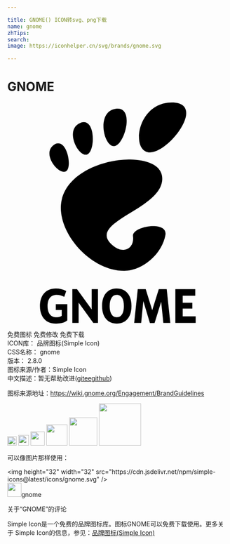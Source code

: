 ```yaml
---

title: GNOME() ICON转svg、png下载
name: gnome
zhTips: 
search: 
image: https://iconhelper.cn/svg/brands/gnome.svg

---
```


# GNOME  <small style="font-size: 60%;font-weight: 100"></small>

<div id="svg" class="svg-wrap">
<svg role="img" xmlns="http://www.w3.org/2000/svg" viewBox="0 0 24 24"><title>GNOME icon</title><path d="M17.865 0c-3.8 0-4.513 5.414-2.375 5.414S21.666 0 17.865 0zm-5.873.664c-.06 0-.124.003-.191.012-2.14.277-1.385 3.997-.246 4.066 1.103.068 2.308-4.071.437-4.078zm-3.705 1.47c-.113.003-.237.031-.371.087-1.72.71-.262 3.636.701 3.44.889-.182 1.004-3.556-.33-3.526zM5.547 4.43a.801.801 0 00-.483.164c-1.376.95.462 3.249 1.272 2.892.708-.312.257-3.021-.79-3.056zm7.637 1.758c-2.92.025-6.636 1.506-7.284 4.404-.718 3.217 2.96 7.68 6.797 7.68 1.888 0 4.066-1.706 4.473-3.866.311-1.647-3.662-.986-3.52.104.171 1.306-.958 1.95-2.064 1.107-3.52-2.68 5.83-4.016 5.213-7.678-.2-1.187-1.744-1.768-3.615-1.752zM5.268 20.19c-.536 0-.958.17-1.266.51-.308.34-.463.805-.463 1.397 0 .585.153 1.048.455 1.39.303.341.713.512 1.23.512.258 0 .873.004 1.288-.344v-1.765H5.264v.634h.644v.635c-.098.08-.282.154-.58.154-.293 0-.544-.106-.71-.318-.167-.211-.25-.51-.25-.898 0-.392.087-.693.259-.903.173-.211.419-.318.738-.318a1.602 1.602 0 01.817.225l.216-.637a2.245 2.245 0 00-.537-.205 2.507 2.507 0 00-.593-.069zm6.562 0c-.47.013-.842.182-1.115.506-.283.338-.426.806-.426 1.4 0 .594.143 1.06.426 1.397.284.338.675.506 1.174.506.5 0 .89-.168 1.174-.506.283-.338.423-.803.423-1.396 0-.595-.14-1.063-.424-1.4-.283-.338-.674-.507-1.173-.507h-.059zm-4.77.067v3.67h.682v-2.205l1.598 2.205h.506v-3.67h-.682v2.207l-1.598-2.207h-.505zm7.108 0l-.389 3.67h.76l.234-2.373.715 2.384h.508l.717-2.306.234 2.295h.758l-.39-3.67h-.862l-.713 2.29-.707-2.29h-.865zm4.084 0v3.67h2.209v-.715h-1.408v-.84H20.1v-.639h-1.047v-.761h1.361v-.715h-2.162zm-6.387.619h.024c.245 0 .435.107.57.32.135.213.201.514.201.9s-.066.684-.201.897a.639.639 0 01-.57.32.637.637 0 01-.569-.32c-.134-.213-.203-.511-.203-.896 0-.387.069-.688.203-.9a.635.635 0 01.545-.321Z"/></svg>
</div>
<detail full-name='gnome'></detail>

<div class="detail-page">
<p>
<span><span class="badge-success badge">免费图标</span> <span class="badge-success badge">免费修改</span>  <span class="badge-success badge">免费下载</span> </span>
<br/>
<span>
ICON库：
<span class="badge-secondary badge">品牌图标(Simple Icon)</span> 
</span>
<br/>
<span>
CSS名称：
<span class="badge-secondary badge">gnome</span> 
</span>

<br/>
<span>
版本：
<span class="badge-secondary badge">2.8.0</span> 
</span>
<br/>
<span>图标来源/作者：<span class="badge-light badge">Simple Icon</span></span> 
<br/>
<span class="zh-detail">中文描述：暂无<span class="help-link"><span>帮助改进</span>(<a href="https://gitee.com/liuwave/icon-helper/edit/master/json/brands/gnome.json" target="_blank" rel="noopener noreferrer">gitee</a><a href="https://github.com/liuwave/icon-helper/edit/master/json/brands/gnome.json" target="_blank" rel="noopener noreferrer">github</a></span>)</span><br/>
</p>
</div><div class="description description alert alert-light"><p>图标来源地址：<a href="https://wiki.gnome.org/Engagement/BrandGuidelines" target="_blank" rel="noopener noreferrer">https://wiki.gnome.org/Engagement/BrandGuidelines</a></p></div>
<div class="alert alert-dark">
<img height="21" width="21" src="https://cdn.jsdelivr.net/npm/simple-icons@latest/icons/gnome.svg" />
<img height="24" width="24" src="https://cdn.jsdelivr.net/npm/simple-icons@latest/icons/gnome.svg" />
<img height="32" width="32" src="https://cdn.jsdelivr.net/npm/simple-icons@latest/icons/gnome.svg" />
<img height="48" width="48" src="https://cdn.jsdelivr.net/npm/simple-icons@latest/icons/gnome.svg" />
<img height="64" width="64" src="https://cdn.jsdelivr.net/npm/simple-icons@latest/icons/gnome.svg" />
<img height="96" width="96" src="https://cdn.jsdelivr.net/npm/simple-icons@latest/icons/gnome.svg" />

</div>
<div>
  <p>可以像图片那样使用：    
  </p>
  <div class="alert alert-primary" style="font-size: 14px">
    &lt;img height="32" width="32" src="https://cdn.jsdelivr.net/npm/simple-icons@latest/icons/gnome.svg" /&gt;
    <copy-btn content='<img height="32" width="32" src="https://cdn.jsdelivr.net/npm/simple-icons@latest/icons/gnome.svg" />'></copy-btn>
  </div>
  <div class="alert alert-secondary">
    <img height="32" width="32" src="https://cdn.jsdelivr.net/npm/simple-icons@latest/icons/gnome.svg" />gnome
    <copy-btn content="gnome" btn-title="复制图标名称"></copy-btn>
  </div>
</div>

<Vssue title="关于“GNOME”的评论" >关于“GNOME”的评论</Vssue>


<div><p>Simple Icon是一个免费的品牌图标库。图标GNOME可以免费下载使用。更多关于  Simple Icon的信息，参见：<a target="_blank" href="https://iconhelper.cn/brands.html">品牌图标(Simple Icon)</a>
</p></div>
